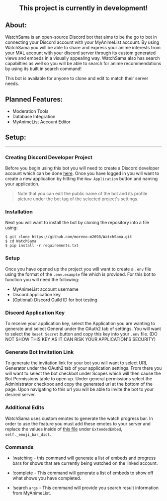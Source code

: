 <h2 align="center">
    This project is currently in development!<br>
</h2>

## About: 

WatchSama is an open-source Discord bot that aims to be the go to bot in connecting your Discord account with your MyAnimeList account. By using WatchSama you will be able to share and express your anime interests from your MAL account with your discord server through its custom generated views and embeds in a visually appealing way. WatchSama also has search capabilties as well so you will be able to search for anime recommendations by using its built in search command!

This bot is available for anyone to clone and edit to match their server needs.

## Planned Features:

- Moderation Tools
- Database Integration
- MyAnimeList Account Editor

## Setup:

---

### Creating Discord Developer Project

Before you begin using this bot you will need to create a Discord developer account which can be done [here](https://discord.com/developers). Once you have logged in you will want to create a new application by hitting the `New Application` button and naming your application. 

> Note that you can edit the public name of the bot and its profile picture under the bot tag of the selected project's settings.

### Installation

Next you will want to install the bot by cloning the repository into a file using:

```
$ git clone https://github.com/moreno-m2698/WatchSama.git
$ cd WatchSama
$ pip install -r requirements.txt
```

### Setup 

Once you have opened up the project you will want to create a `.env` file using the format of the `.env.example` file which is provided. For this bot to function you will need the following:

- MyAnimeList account username
- Discord application key
- (Optional) Discord Guild ID for bot testing

### Discord Application Key

To receive your application key, select the Application you are wanting to generate and select General under the OAuth2 tab of settings. You will want to select the `Reset Secret` button and copy this key into your `.env` file. (DO NOT SHOW THIS KEY AS IT CAN RISK YOUR APPLICATION'S SECURITY)

### Generate Bot Invitation Link

To generate the invitation link for your bot you will want to select URL Generator under the OAuth2 tab of your application settings. From there you will want to select the bot checkbot under Scopes which will then cause the Bot Permissions table to open up. Under general permissions select the Administrator checkbox and copy the generated url at the bottom of the page. Upon navigating to this url you will be able to invite the bot to your desired server.

### Additional Edits

WatchSama uses custom emotes to generate the watch progress bar. In order to use the feature you must add these emotes to your server and replace the values inside of [this file](https://github.com/moreno-m2698/WatchSama/blob/main/watchsama/cogs/mal/API/Embeds.py) under `ExtendedEmbed`, `self._emoji_bar_dict`.

### Commands

- !watching - this command will generate a list of embeds and progress bars for shows that are currently being watched on the linked account.

- !complete - This command will generate a list of embeds to show off what shows you have completed.

- !search `args` - This command will provide you search result information from MyAnimeList.